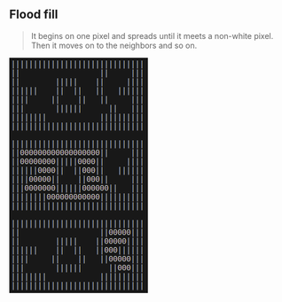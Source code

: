 ## Flood fill

> It begins on one pixel and spreads until it meets a non-white pixel.  
Then it moves on to the neighbors and so on.  

![Flood fill](https://github.com/minte9/algorithms-pages/blob/main/main/applications/flood_fill/image.png)
